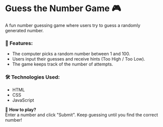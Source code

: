 # Guess the Number Game 🎮

A fun number guessing game where users try to guess a randomly generated number.

### 🔹 Features:
- The computer picks a random number between 1 and 100.
- Users input their guesses and receive hints (Too High / Too Low).
- The game keeps track of the number of attempts.

### 🛠 Technologies Used:
- HTML
- CSS
- JavaScript

📌 **How to play?**  
Enter a number and click "Submit". Keep guessing until you find the correct number!
